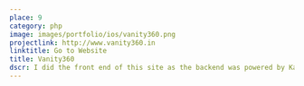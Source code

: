 ```yaml
---
place: 9
category: php
image: images/portfolio/ios/vanity360.png
projectlink: http://www.vanity360.in
linktitle: Go to Website
title: Vanity360
dscr: I did the front end of this site as the backend was powered by KartRocket. Then again started it from scratch and implemented it using OpenCart. Vanity360.in is growing online store in beauty cosmetic products and beauty wellness products in India. Vanity360 aims to make online shopping a pleasant experience with detail attention paid on timely delivery of the product. The products are 100% genuine and authentic sourced directly from the leading brands.
---
```

